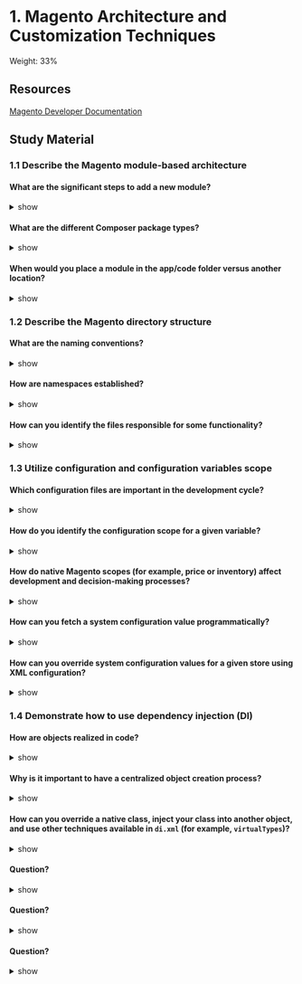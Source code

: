 # 1. Magento Architecture and Customization Techniques

Weight: 33%

## Resources

[Magento Developer Documentation](https://devdocs.magento.com/)

## Study Material

### 1.1 Describe the Magento module-based architecture

#### What are the significant steps to add a new module?

<details>
<summary>show</summary>
<p>

1. Create the module folder.
2. Create the etc/module.xml file.
3. Create the registration.php file.
4. Run the `bin/magento setup:upgrade` script to install the new module.
5. Check that the module is working.

Source: https://devdocs.magento.com/videos/fundamentals/create-a-new-module/

</p>
</details>

####  What are the different Composer package types?

<details>
<summary>show</summary>
<p>

1. Metapackage `metapackage`
2. Module `magento2-module`
3. Theme `magento2-theme`
4. Language Package `magento2-language`
5. Library `magento2-library`
6. Component `magento2-component`

Source: https://devdocs.magento.com/guides/v2.3/extension-dev-guide/prepare/dev-modtypes.html

</p>
</details>

#### When would you place a module in the app/code folder versus another location? 

<details>
<summary>show</summary>
<p>

`app/code` is for code for that project alone (no sharing), `vendor` is for composer shared packages.

Source: https://community.magento.com/t5/Just-Ask-Alan/Why-two-locations-to-develop-themes/m-p/30431#M279

</p>
</details>

### 1.2 Describe the Magento directory structure

####  What are the naming conventions?

<details>
<summary>show</summary>
<p>

Modules are named in the form of `Vendor_ComponentName`.

Classes are named with `_` to denote file tree location. For example `Mage_Catalog_Model_Product` class is located in `/app/code/core/Mage/Catalog/Model/Product.php`.

Magento autoloader replaces all underscore characters `_` with the category separator `/` and looks for the file in one of the following categories:
- `/app/code/core`
- `/app/code/community`
- `/app/code/local`

Source: https://belvg.com/blog/get-ready-for-magento-certified-developer-exam-class-naming-conventions-and-their-relationship-with-the-autoloader.html

</p>
</details>

#### How are namespaces established? 

<details>
<summary>show</summary>
<p>

Namespaces are based on folder path. For example, a module located in `app/code/MyVendor/DaModule` will have a namespace of `\MyVendor\DaModule`. 

Source: https://magento.stackexchange.com/a/170336/80272

</p>
</details>

####  How can you identify the files responsible for some functionality?

<details>
<summary>show</summary>
<p>

**Common directories**

Following are some common module directories:

- `Block`: contains [PHP](https://glossary.magento.com/php) view classes as part of Model View Controller(MVC) vertical implementation of module logic.
- `Controller`: contains PHP controller classes as part of MVC vertical implementation of module logic.
- `etc`: contains configuration files; in particular, `module.xml`, which is required.
- `Model`: contains PHP model classes as part of MVC vertical implementation of module logic.
- `Setup`: contains classes for module database structure and data setup which are invoked when installing or upgrading.
- `ViewModel`: contains PHP model clasees as part of a model-view-viewmodel (MVVM) implementation. It allows developers to offload features and business logic from block classes into separate classes that are easier to maintain, test, and reuse.

**Additional directories**

Additional folders can be added for configuration and other ancillary functions for items like [plugin-ins](/guides/v2.3/extension-dev-guide/plugins.html), localization, and [layout](https://glossary.magento.com/layout) files.

- `Api`: contains any PHP classes exposed to the [API](https://glossary.magento.com/api).
- `Console`: contains CLI commands. For more info, see [Add CLI commands](/guides/v2.3/extension-dev-guide/cli-cmds/cli-add.html).
- `Cron`: contains cron job definitions.
- `CustomerData`: contains section files.
- `Helper`: contains aggregated functionality.
- `i18n`: contains localization files.
- `Observer`: contains files for executing commands from the listener.
- `Plugin`: contains any needed [plug-ins](/guides/v2.3/extension-dev-guide/plugins.html).
- `UI`: contains data generation files.
- `view`: contains view files, including static view files, design templates, email templates, and layout files.

Source: https://devdocs.magento.com/guides/v2.3/extension-dev-guide/build/module-file-structure.html

</p>
</details>

### 1.3 Utilize configuration and configuration variables scope

####  Which configuration files are important in the development cycle?

<details>
<summary>show</summary>
<p>

Use `/etc` for your configuration files.

Your module will certainly use `module.xml`.

You may also use one or more of the following, depending on what your module does:
```
acl.xml
config.xml
di.xml
module.xml
webapi.xml
```

The top level folder configurations in `/etc` will be applied globally to your module.

Note that there are also nested configuration files which could reside in any of the following folders:
```
/etc/adminhtml/
/etc/frontend/
/etc/webapi_rest/
/etc/webapi_soap/
```

Anything in a nested folder will override any global settings for that particular area.

Source: https://devdocs.magento.com/guides/v2.3/extension-dev-guide/build/required-configuration-files.html

</p>
</details>

####  How do you identify the configuration scope for a given variable?

<details>
<summary>show</summary>
<p>

Unless the store is running in Single Store Mode, the scope of each configuration setting appears in small text below the field label.

Source: https://docs.magento.com/m2/ce/user_guide/configuration/scope.html

</p>
</details>

####  How do native Magento scopes (for example, price or inventory) affect development and decision-making processes?

<details>
<summary>show</summary>
<p>

Native Magento scopes, for example on products and on prices, can be set either at a global level, or at a website level. This is important to understand from the beginning architectural decisions, whether the installation will be multi-site, and whether different websites will need different base currencies or prices.

Sources:
- https://docs.magento.com/m2/ce/user_guide/catalog/product-scope.html
- https://docs.magento.com/m2/ce/user_guide/catalog/catalog-price-scope.html

</p>
</details>

####  How can you fetch a system configuration value programmatically? 

<details>
<summary>show</summary>
<p>

```php
use \Magento\Framework\App\Config\ScopeConfigInterface;

ScopeConfigInterface $scopeConfig;

class MyClass
{
    public function __construct(
        ScopeConfigInterface $scopeConfig,
    ) {
        $this->_scopeConfig = $scopeConfig;
    }
     
     
    public function configDataUseFunction(){
       $showTemplateHint =  $this->_scopeConfig->getValue('dev/debug/template_hints', \Magento\Store\Model\ScopeInterface::SCOPE_STORE);
    }
}
```

Source: http://magehelper.blogspot.com/2015/06/get-system-config-values-in-magento-2.html

</p>
</details>

####  How can you override system configuration values for a given store using XML configuration?

<details>
<summary>show</summary>
<p>

You can add this using the <stores> node in your config.xml as follows.

```xml
<stores>
    <store_code>
```

Source: https://magento.stackexchange.com/a/45654/80272

</p>
</details>

### 1.4 Demonstrate how to use dependency injection (DI)

####  How are objects realized in code?

<details>
<summary>show</summary>
<p>

Objects are realized in code via constructor injection.

Source: https://devdocs.magento.com/guides/v2.3/extension-dev-guide/depend-inj.html#constructor-injection

If an object cannot be injected directly, a factory can be injected to create the object.

Source: https://devdocs.magento.com/guides/v2.3/extension-dev-guide/depend-inj.html#newablenon-injectable

</p>
</details>

####  Why is it important to have a centralized object creation process?

<details>
<summary>show</summary>
<p>

There are several benefits:
- Avoid boilerplate code while instantiating objects.
- Allow for clear overrides and dependency relationships without resorting to extending classes.
- Allow for creation of singleton objects.

Source: https://devdocs.magento.com/guides/v2.3/extension-dev-guide/object-manager.html

</p>
</details>

####  How can you override a native class, inject your class into another object, and use other techniques available in `di.xml` (for example, `virtualTypes`)?

<details>
<summary>show</summary>
<p>

You can specify **class constructor arguments** for a given instantiated class. In the following example, every instance of type `Magento\Core\Model\Session` will receive an argument value of `adminhtml` for the parameter `sessionName`.

```xml
<config xmlns:xsi="http://www.w3.org/2001/XMLSchema-instance" xsi:noNamespaceSchemaLocation="urn:magento:framework:ObjectManager/etc/config.xsd">
    <type name="Magento\Core\Model\Session">
        <arguments>
            <argument name="sessionName" xsi:type="string">adminhtml</argument>
        </arguments>
    </type>
</config>
```

Virtual Types allow you to specify object creation instructions, prior to passing them as an argument to another object being instantiated.

```xml
<config xmlns:xsi="http://www.w3.org/2001/XMLSchema-instance" xsi:noNamespaceSchemaLocation="urn:magento:framework:ObjectManager/etc/config.xsd">
    <virtualType name="moduleConfig" type="Magento\Core\Model\Config">
        <arguments>
            <argument name="type" xsi:type="string">system</argument>
        </arguments>
    </virtualType>
    <type name="Magento\Core\Model\App">
        <arguments>
            <argument name="config" xsi:type="object">moduleConfig</argument>
        </arguments>
    </type>
</config>
```

Source: https://devdocs.magento.com/guides/v2.3/extension-dev-guide/build/di-xml-file.html

</p>
</details>

####  Question?

<details>
<summary>show</summary>
<p>

Answer here

Source: [web address]

</p>
</details>

####  Question?

<details>
<summary>show</summary>
<p>

Answer here

Source: [web address]

</p>
</details>

####  Question?

<details>
<summary>show</summary>
<p>

Answer here

Source: [web address]

</p>
</details>